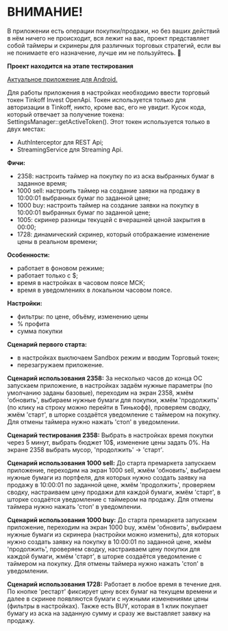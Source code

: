 # ВНИМАНИЕ!
В приложении есть операции покупки/продажи, но без ваших действий в нём ничего не происходит, вся лежит на вас, 
проект представляет собой таймеры и скринеры для различных торговых стратегий, если вы не понимаете его назначение, лучше им не пользуйтесь. 🙌

**Проект находится на этапе тестирования**

<a href="https://github.com/oostap/2358/releases">Актуальное приложение для Android.</a>

Для работы приложения в настройках необходимо ввести торговый токен Tinkoff Invest OpenApi.
Токен используется только для авторизации в Tinkoff, никто, кроме вас, его не увидит.
Кусок кода, который отвечает за получение токена: SettingsManager::getActiveToken().
Этот токен используется только в двух местах: 
- AuthInterceptor для REST Api;
- StreamingService для Streaming Api.

**Фичи:**
- 2358: настроить таймер на покупку по из аска выбранных бумаг в заданное время;
- 1000 sell: настроить таймер на создание заявки на продажу в 10:00:01 выбранных бумаг по заданной цене;
- 1000 buy: настроить таймер на создание заявки на покупку в 10:00:01 выбранных бумаг по заданной цене;
- 1005: скринер разницы текущей с вчерашней ценой закрытия в 00:00;
- 1728: динамический скринер, который отображаение изменение цены в реальном времени;

**Особенности:**
- работает в фоновом режиме;
- работает только с $;
- время в настройках в часовом поясе МСК;
- время в уведомлениях в локальном часовом поясе.

**Настройки:**
- фильтры: по цене, объёму, изменению цены
- % профита
- сумма покупки

**Сценарий первого старта:**
- в настройках выключаем Sandbox режим и вводим Торговый токен;
- перезагружаем приложение.

**Сценарий использования 2358:**
За несколько часов до конца ОС запускаем приложение, в настройках задаём нужные параметры (по умолчанию заданы базовые),
переходим на экран 2358, жмём 'обновить', выбираем нужные бумаги для покупки, жмём 'продолжить' (по клику на строку можно перейти в Тинькофф),
проверяем сводку, жмём 'старт', в шторке создаётся уведомление с таймером на покупку. Для отмены таймера нужно нажать 'стоп' в уведомлении.

**Сценарий тестирования 2358:**
Выбрать в настройках время покупки через 5 минут, выбрать бюджет 10$, изменение цены задать 0%. На экране 2358 выбрать мусор, 'продолжить' -> 'старт'.

**Сценарий использования 1000 sell:**
До старта премаркета запускаем приложение, переходим на экран 1000 sell, жмём 'обновить', выбираем нужные бумаги из портфеля, для которых нужно создать заявку
на продажу в 10:00:01 по заданной цене, жмём 'продолжить', проверяем сводку, настраиваем цену продажи для каждой бумаги, жмём 'старт',
в шторке создаётся уведомление с таймером на продажу. Для отмены таймера нужно нажать 'стоп' в уведомлении.

**Сценарий использования 1000 buy:**
До старта премаркета запускаем приложение, переходим на экран 1000 buy, жмём 'обновить', выбираем нужные бумаги из скринера (настройки можно изменить), для которых нужно создать заявку на покупку в 10:00:01 по заданной цене, жмём 'продолжить', проверяем сводку, настраиваем цену покупки для каждой бумаги, жмём 'старт',
в шторке создаётся уведомление с таймером на покупку. Для отмены таймера нужно нажать 'стоп' в уведомлении.

**Сценарий использования 1728:**
Работает в любое время в течение дня. По кнопке 'рестарт' фиксирует цену всех бумаг на текущем времени и далее в скринее появляются бумаги с нужными изменениями цены (фильтры в настройках). Также есть BUY, которая в 1 клик покупает бумагу из аска на заданную сумму и сразу же выставляет заявку на продажу.



